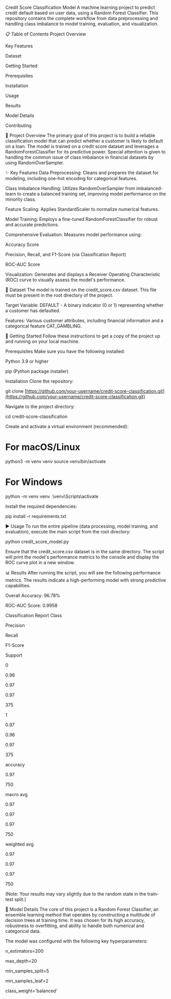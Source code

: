 Credit Score Classification Model
A machine learning project to predict credit default based on user data, using a Random Forest Classifier. This repository contains the complete workflow from data preprocessing and handling class imbalance to model training, evaluation, and visualization.

📋 Table of Contents
Project Overview

Key Features

Dataset

Getting Started

Prerequisites

Installation

Usage

Results

Model Details

Contributing

🌟 Project Overview
The primary goal of this project is to build a reliable classification model that can predict whether a customer is likely to default on a loan. The model is trained on a credit score dataset and leverages a RandomForestClassifier for its predictive power. Special attention is given to handling the common issue of class imbalance in financial datasets by using RandomOverSampler.

✨ Key Features
Data Preprocessing: Cleans and prepares the dataset for modeling, including one-hot encoding for categorical features.

Class Imbalance Handling: Utilizes RandomOverSampler from imbalanced-learn to create a balanced training set, improving model performance on the minority class.

Feature Scaling: Applies StandardScaler to normalize numerical features.

Model Training: Employs a fine-tuned RandomForestClassifier for robust and accurate predictions.

Comprehensive Evaluation: Measures model performance using:

Accuracy Score

Precision, Recall, and F1-Score (via Classification Report)

ROC-AUC Score

Visualization: Generates and displays a Receiver Operating Characteristic (ROC) curve to visually assess the model's performance.

💾 Dataset
The model is trained on the credit_score.csv dataset. This file must be present in the root directory of the project.

Target Variable: DEFAULT - A binary indicator (0 or 1) representing whether a customer has defaulted.

Features: Various customer attributes, including financial information and a categorical feature CAT_GAMBLING.

🚀 Getting Started
Follow these instructions to get a copy of the project up and running on your local machine.

Prerequisites
Make sure you have the following installed:

Python 3.9 or higher

pip (Python package installer)

Installation
Clone the repository:

git clone [https://github.com/your-username/credit-score-classification.git](https://github.com/your-username/credit-score-classification.git)


Navigate to the project directory:

cd credit-score-classification


Create and activate a virtual environment (recommended):

# For macOS/Linux
python3 -m venv venv
source venv/bin/activate

# For Windows
python -m venv venv
.\venv\Scripts\activate


Install the required dependencies:

pip install -r requirements.txt


▶️ Usage
To run the entire pipeline (data processing, model training, and evaluation), execute the main script from the root directory:

python credit_score_model.py


Ensure that the credit_score.csv dataset is in the same directory. The script will print the model's performance metrics to the console and display the ROC curve plot in a new window.

📊 Results
After running the script, you will see the following performance metrics. The results indicate a high-performing model with strong predictive capabilities.

Overall Accuracy: 96.78%

ROC-AUC Score: 0.9958

Classification Report
Class

Precision

Recall

F1-Score

Support

0

0.96

0.97

0.97

375

1

0.97

0.96

0.97

375

accuracy





0.97

750

macro avg

0.97

0.97

0.97

750

weighted avg

0.97

0.97

0.97

750

(Note: Your results may vary slightly due to the random state in the train-test split.)

🤖 Model Details
The core of this project is a Random Forest Classifier, an ensemble learning method that operates by constructing a multitude of decision trees at training time. It was chosen for its high accuracy, robustness to overfitting, and ability to handle both numerical and categorical data.

The model was configured with the following key hyperparameters:

n_estimators=200

max_depth=20

min_samples_split=5

min_samples_leaf=2

class_weight='balanced'
